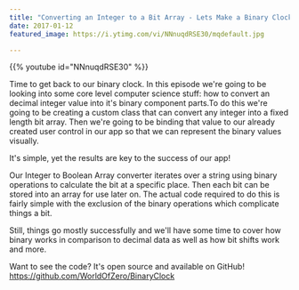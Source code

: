 ```yaml
---
title: "Converting an Integer to a Bit Array - Lets Make a Binary Clock - Part 3"
date: 2017-01-12
featured_image: https://i.ytimg.com/vi/NNnuqdRSE30/mqdefault.jpg

---
```


{{% youtube id="NNnuqdRSE30" %}}

Time to get back to our binary clock. In this episode we're going to be looking into some core level computer science stuff: how to convert an decimal integer value into it's binary component parts.To do this we're going to be creating a custom class that can convert any integer into a fixed length bit array. Then we're going to be binding that value to our already created user control in our app so that we can represent the binary values visually.

It's simple, yet the results are key to the success of our app!

Our Integer to Boolean Array converter iterates over a string using binary operations to calculate the bit at a specific place. Then each bit can be stored into an array for use later on. The actual code required to do this is fairly simple with the exclusion of the binary operations which complicate things a bit.

Still, things go mostly successfully and we'll have some time to cover how binary works in comparison to decimal data as well as how bit shifts work and more.

Want to see the code? It's open source and available on GitHub! https://github.com/WorldOfZero/BinaryClock